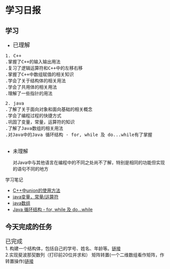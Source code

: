 # 学习日报

## 学习

* <font size=4>已理解</font>
<pre>
1. C++
.掌握了C++的输入输出用法
.复习了逻辑运算符和C++中的左移右移
.掌握了C++中数组赋值的相关知识
.学会了关于结构体的相关用法
.学会了共用体的相关用法
.理解了一些指针的用法
</pre>

<pre>
2. java
.了解了关于面向对象和面向基础的相关概念
.学会了编程过程的快捷方式
.巩固了变量，常量，运算符的知识
.了解了Java数组的相关用法
.对Java中的Java 循环结构 - for, while 及 do...while有了掌握

</pre>
* <font size=3.5>未理解</font>

    对Java中与其他语言在编程中的不同之处尚不了解，特别是相同的功能但实现的语句不同的地方


学习笔记

* [C++中union的使用方法](https://blog.csdn.net/hou09tian/article/details/80816445?tdsourcetag=s_pcqq_aiomsg)
* [java变量，常量/运算符](https://www.jianshu.com/p/0d62e4620274)
* [java数组](https://www.jianshu.com/p/eda04d614b05)
* [Java 循环结构 - for, while 及 do...while](https://www.jianshu.com/p/b65fa9e59484)
## 今天完成的任务

<font size=4>已完成</font>  
    1. 构建一个结构体，包括自己的学号、姓名、年龄等。[链接](https://github.com/zhaoanxiang/summertraing/tree/master/0724)  
    2.实现斐波那契数列（打印前20位并求和）
矩阵转置(一个二维数组看作矩阵，作转置操作)[链接](https://github.com/zhaoanxiang/summertraing/tree/master/0724)